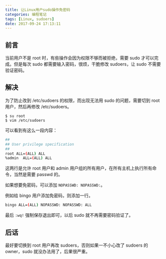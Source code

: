 ```yaml
---
title: 让Linux用户sudo操作免密码
categories: 编程笔记
tags: [Linux, sudoers]
date: 2017-09-24 17:13:11
---
```


## 前言

当前用户不是 root 时，有些操作会因为权限不够而被拒绝，需要 sudo 才可以完成。但是每次 sudo 都需要输入密码，很烦，干脆修改 sudoers，让 sudo 不需要验证密码。

<!-- more -->

## 解决

为了防止改到 /etc/sudoers 的权限，而出现无法用 sudo 的问题，需要切到 root 用户，然后再修改 /etc/sudoers。

```shell
$ su root
$ vim /etc/sudoers
```

可以看到有这么一段内容：

```bash
##
## User privilege specification
##
root ALL=(ALL) ALL
%admin  ALL=(ALL) ALL
```

这两行是允许 root 用户和 admin 用户组的所有用户，在所有主机上执行所有命令，当然是需要 passwd 的。

如果想要免密码，可以添加 `NOPASSWD: NOPASSWD:`。

例如给 bingo 用户添加免密码，则添加一行。

```bash
bingo ALL=(ALL) NOPASSWD: NOPASSWD: ALL
```

最后 `:wq!` 强制保存退出即可，以后 sudo 就不再需要密码验证了。

## 后话

最好要切换到 root 用户再改 sudoers，否则如果一不小心改了 sudoers 的 owner，sudo 就没办法用了，后果很严重。

